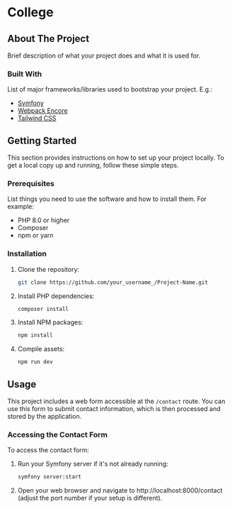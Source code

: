 # College

## About The Project

Brief description of what your project does and what it is used for.

### Built With

List of major frameworks/libraries used to bootstrap your project. E.g.:
- [Symfony](https://symfony.com/)
- [Webpack Encore](https://symfony.com/doc/current/frontend.html)
- [Tailwind CSS](https://tailwindcss.com/)

## Getting Started

This section provides instructions on how to set up your project locally. To get a local copy up and running, follow these simple steps.

### Prerequisites

List things you need to use the software and how to install them. For example:
- PHP 8.0 or higher
- Composer
- npm or yarn

### Installation

1. Clone the repository:
   ```sh
   git clone https://github.com/your_username_/Project-Name.git
2. Install PHP dependencies:
    ```sh
    composer install

3. Install NPM packages:
    ```sh
    npm install

4. Compile assets:
   ```sh
   npm run dev

## Usage

This project includes a web form accessible at the `/contact` route. You can use this form to submit contact information, which is then processed and stored by the application.

### Accessing the Contact Form

To access the contact form:
1. Run your Symfony server if it's not already running:
   ```sh
   symfony server:start
2. Open your web browser and navigate to http://localhost:8000/contact (adjust the port number if your setup is different).   